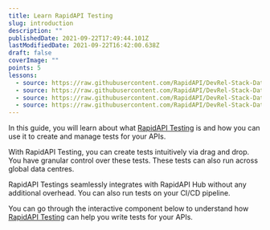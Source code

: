 ```yaml
---
title: Learn RapidAPI Testing
slug: introduction
description: ""
publishedDate: 2021-09-22T17:49:44.101Z
lastModifiedDate: 2021-09-22T16:42:00.638Z
draft: false
coverImage: ""
points: 5
lessons:
  - source: https://raw.githubusercontent.com/RapidAPI/DevRel-Stack-Data/dev/learn/courses/rapidapi-testing/modules/introduction/lessons/01-getting-started.md
  - source: https://raw.githubusercontent.com/RapidAPI/DevRel-Stack-Data/dev/learn/courses/rapidapi-testing/modules/introduction/lessons/02-scheduling-tests.md
  - source: https://raw.githubusercontent.com/RapidAPI/DevRel-Stack-Data/dev/learn/courses/rapidapi-testing/modules/introduction/lessons/03-monitoring-tests.md
  - source: https://raw.githubusercontent.com/RapidAPI/DevRel-Stack-Data/dev/learn/courses/rapidapi-testing/modules/introduction/lessons/04-api-client.md
---
```


<Lead>

  In this guide, you will learn about what [RapidAPI Testing](https://rapidapi.com/testing/dashboard?utm_source=learn.RapidAPI.com&utm_medium=DevRel&utm_campaign=DevRel) is and how you can use it to create and manage tests for your APIs.

</Lead>

With RapidAPI Testing, you can create tests intuitively via drag and drop. You have granular control over these tests. These tests can also run across global data centres.

RapidAPI Testings seamlessly integrates with RapidAPI Hub without any additional overhead. You can also run tests on your CI/CD pipeline.

You can go through the interactive component below to understand how [RapidAPI Testing](https://RapidAPI.com/testing/dashboard?utm_source=learn.RapidAPI.com&utm_medium=DevRel&utm_campaign=DevRel) can help you write tests for your APIs.

<RapidAPITesting />
